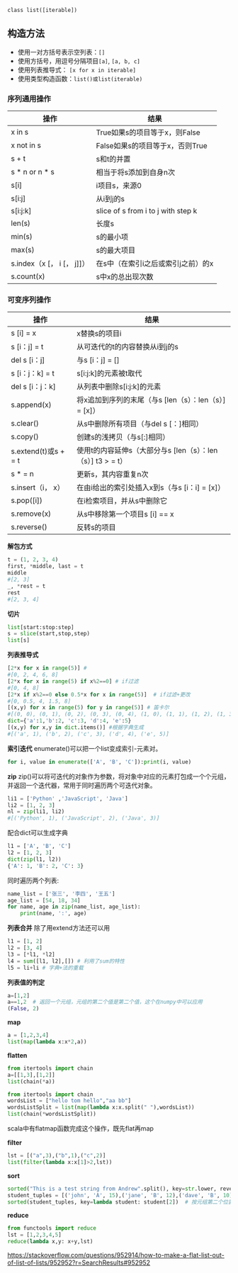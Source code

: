 `class list([iterable])`

## 构造方法
- 使用一对方括号表示空列表：`[]`
- 使用方括号，用逗号分隔项目`[a]`, `[a, b, c]`
- 使用列表推导式： `[x for x in iterable]`
- 使用类型构造函数：`list()或list(iterable)`

### 序列通用操作
|	操作	|	结果	|
|	--	|	--	|
|	x in s	|	True如果s的项目等于x，则False	|
|	x not in s	|	False如果s的项目等于x，否则True	|
|	s + t	|	s和t的并置	|
|	s * n or n * s	|	相当于将s添加到自身n次	|
|	s[i]	|	i项目s，来源0	|
|	s[i:j]	|	从i到j的s	|
|	s[i:j:k]	|	slice of s from i to j with step k	|
|	len(s)	|	长度s	|
|	min(s)	|	s的最小项	|
|	max(s)	|	s的最大项目	|
|	s.index（x [， i [， j]]）	|	在s中（在索引i之后或索引j之前）的x	|
|	s.count(x)	|	s中x的总出现次数	|


### 可变序列操作
|	操作	|	结果	|
|	--	|	--	|
|	s [i] = x	|	x替换s的项目i	|
|	s [i：j] = t	|	从可迭代的t的内容替换从i到j的s	|
|	del s [i：j]	|	与s [i：j] = []	|
|	s [i：j：k] = t	|	s[i:j:k]的元素被t取代	|
|	del s [i：j：k]	|	从列表中删除s[i:j:k]的元素	|
|	s.append(x)	|	将x追加到序列的末尾（与s [len（s）：len（s）] = [x]）	|
|	s.clear()	|	从s中删除所有项目（与del s [：]相同）	|
|	s.copy()	|	创建s的浅拷贝（与s[:]相同）	|
|	s.extend(t)或s + = t	|	使用t的内容延伸s（大部分与s [len（s）：len（s）] t3 > = t）	|
|	s * = n	|	更新s，其内容重复n次	|
|	s.insert（i， x）	|	在由i给出的索引处插入x到s（与s [i：i] = [x]）	|
|	s.pop([i])	|	在i检索项目，并从s中删除它	|
|	s.remove(x)	|	从s中移除第一个项目s [i] == x	|
|	s.reverse()	|	反转s的项目	|


**解包方式**

```python
t = (1, 2, 3, 4)
first, *middle, last = t
middle
#[2, 3]
_, *rest = t
rest
#[2, 3, 4]
```


**切片**

```python
list[start:stop:step]
s = slice(start,stop,step)
list[s]
```

**列表推导式**

```python
[2*x for x in range(5)] # 
#[0, 2, 4, 6, 8]
[2*x for x in range(5) if x%2==0] # if过滤
#[0, 4, 8]
[2*x if x%2==0 else 0.5*x for x in range(5)]  # if过滤+更改
#[0, 0.5, 4, 1.5, 8]
[(x,y) for x in range(5) for y in range(5)] # 笛卡尔
#[(0, 0), (0, 1), (0, 2), (0, 3), (0, 4), (1, 0), (1, 1), (1, 2), (1, 3), (1, 4), (2, 0), (2, 1), (2, 2), (2, 3), (2, 4), (3, 0), (3, 1), (3, 2), (3, 3), (3, 4), (4, 0), (4, 1), (4, 2), (4, 3), (4, 4)]
dict={'a':1,'b':2, 'c':3, 'd':4, 'e':5}
[(x,y) for x,y in dict.items()] #根据字典生成
#[('a', 1), ('b', 2), ('c', 3), ('d', 4), ('e', 5)]
```

**索引迭代**
enumerate()可以把一个list变成索引-元素对。

```python
for i, value in enumerate(['A', 'B', 'C']):print(i, value) 
```

**zip**
zip()可以将可迭代的对象作为参数，将对象中对应的元素打包成一个个元组，并返回一个迭代器，常用于同时遍历两个可迭代对象。

```python
li1 = ['Python' ,'JavaScript', 'Java']
li2 = [1, 2, 3]
nl = zip(li1, li2)
#[('Python', 1), ('JavaScript', 2), ('Java', 3)]
```
配合dict可以生成字典
```python
l1 = ['A', 'B', 'C']
l2 = [1, 2, 3]
dict(zip(l1, l2))
{'A': 1, 'B': 2, 'C': 3}
```

同时遍历两个列表:
```python
name_list = ['张三', '李四', '王五']
age_list = [54, 18, 34]
for name, age in zip(name_list, age_list):
    print(name, ':', age)
```


**列表合并**
除了用extend方法还可以用
```python
l1 = [1, 2]
l2 = [3, 4]
l3 = [*l1, *l2]
l4 = sum([l1, l2],[]) # 利用了sum的特性
l5 = li+li # 字典+法的重载
```

**列表值的判定**
```python
a=[1,2]
a==1,2  # 返回一个元组，元组的第二个值是第二个值，这个在numpy中可以应用
(False, 2)
```


**map**

```python
a = [1,2,3,4]
list(map(lambda x:x*2,a))
```

**flatten**
```python
from itertools import chain
a=[[1,3],[1,2]]
list(chain(*a))
```

```python
from itertools import chain
wordsList = ["hello tom hello","aa bb"]
wordsListSplit = list(map(lambda x:x.split(" "),wordsList))
list(chain(*wordsListSplit))
```
scala中有flatmap函数完成这个操作，既先flat再map



**filter**
```python
lst = [("a",3),("b",1),("c",2)]
list(filter(lambda x:x[1]>2,lst))
```

**sort**

```python
sorted("This is a test string from Andrew".split(), key=str.lower, reverse=True)  # 不区分大小写，默认升序reverse=False
student_tuples = [('john', 'A', 15),('jane', 'B', 12),('dave', 'B', 10),]
sorted(student_tuples, key=lambda student: student[2])  # 按元组第二个位置排序
```

**reduce**

```python
from functools import reduce
lst = [1,2,3,4,5]
reduce(lambda x,y: x+y,lst)
```


https://stackoverflow.com/questions/952914/how-to-make-a-flat-list-out-of-list-of-lists/952952?r=SearchResults#952952
